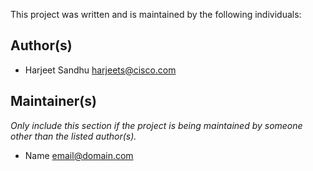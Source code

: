 This project was written and is maintained by the following individuals:

## Author(s)

* Harjeet Sandhu <harjeets@cisco.com>


## Maintainer(s)

_Only include this section if the project is being maintained by someone other than the listed author(s)._

* Name <email@domain.com>
